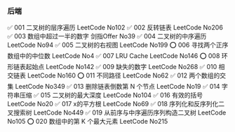### 后端

✅ 001 二叉树的层序遍历 LeetCode No102
✅ 002 反转链表 LeetCode No206
✅ 003 数组中超过一半的数字 剑指Offer No39
✅ 004 二叉树的中序遍历 LeetCode No94
✅ 005 二叉树的右视图 LeetCode No199
⭕️ 006 寻找两个正序数组中的中位数 LeetCode No4
✅ 007 LRU Cache LeetCode No146
⭕️ 008 环形链表起始点 LeetCode No142
✅ 009 缺失的数字 LeetCode No268
✅️ 010 相交链表 LeetCode No160
⭕️ 011 不同路径 LeetCode No62
✅ 012 两个数组的交集 LeetCode No349
✅️ 013 删除链表倒数第 N 个节点 LeetCode No19
✅ 014 字符串压缩
✅️ 015 二叉树的最大深度 LeetCode No104
✅ 016 有效的括号 LeetCode No20
✅ 017 x的平方根 LeetCode No69
✅ 018 序列化和反序列化二叉搜索树 LeetCode No449
✅ 019 从前序与中序遍历序列构造二叉树 LeetCode No105
⭕️ 020 数组中的第 K 个最大元素 LeetCode No215

